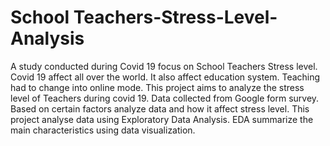 # School Teachers-Stress-Level-Analysis
A study conducted during Covid 19 focus on School Teachers Stress level. Covid 19 affect all over the world. It also affect education system. Teaching had to change into online mode. This project aims to analyze the stress level of  Teachers during covid 19. Data collected from Google form survey. Based on certain factors  analyze data and how it affect stress level. This project analyse data using Exploratory Data Analysis. EDA summarize the main characteristics using data visualization.

